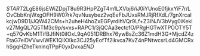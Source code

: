 $START$2LgE86jsEWiZDpjT8u9R3HpPZgT4m1LXVbj6/iJ0iYUnoE0fjkxYiF7r/LOvCbbKnjWxgOFH9W07rk7qvNusybez2vqEeFbJUxsRMJRjRfXdL/7gnXrcaIkcjwD9D1/JQW42CMs+h2uheH4hoZxEGFyrdihVQr9Lf+Z3INJV3bVyg0iKeklv27MgQL7Q5TM3c9p/svxs+RAPC1/3jQCAa3ectcfO/PRgHGTwXTPOOTY5T+q57QvKbM1TifBJfiNt0iIOxL9qA051DRBhx76ywBsZc36Z1mdH3G+MjcdZ4zFtaG7eiDVVwvlWEK1QIXXkc3CJ25yEofTf2ikvca7KvZ4nPNtwcsrLd4GMCRxhSgqHZheTkninqTPpF0yxDvxa$END$